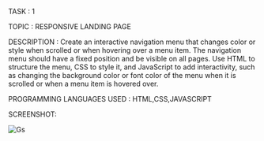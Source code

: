TASK : 1

TOPIC : RESPONSIVE LANDING PAGE

DESCRIPTION : Create an interactive navigation menu that changes color or style when scrolled or when hovering over a menu item. The navigation menu should have a fixed position and be visible on all pages. Use HTML to structure the menu, CSS to style it, and JavaScript to add interactivity, such as changing the background color or font color of the menu when it is scrolled or when a menu item is hovered over.

PROGRAMMING LANGUAGES USED : HTML,CSS,JAVASCRIPT

SCREENSHOT:

![Gs](https://github.com/Specter750nm/PRODIGY_WD_01/assets/171424479/5e67b886-efbb-47bd-8049-1b2c1fbaf0ef)
